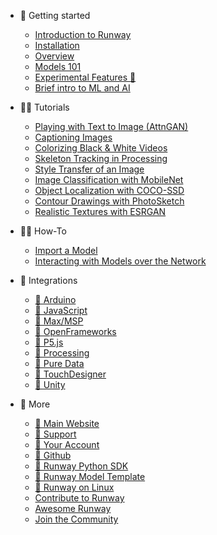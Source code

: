 * 🚀 Getting started
    * [Introduction to Runway](/)
    * [Installation](getting-started/installation.md)
    * [Overview](getting-started/overview.md)
    * [Models 101](getting-started/models-101.md)
    * [Experimental Features 🧪](getting-started/experimental-features.md)
    * [Brief intro to ML and AI](getting-started/intro-to-machine-learning.md)

* 👩‍🏫 Tutorials
    * [Playing with Text to Image (AttnGAN)](tutorials/tutorial_t2i.md)
    * [Captioning Images](tutorials/tutorial_im2txt.md)
    * [Colorizing Black & White Videos](tutorials/tutorial_colorizing_video.md)
    * [Skeleton Tracking in Processing](tutorials/tutorial_posenet.md)
    * [Style Transfer of an Image](tutorials/tutorial_style_transfer.md)
    * [Image Classification with MobileNet](tutorials/tutorial_mobilenet.md)
    * [Object Localization with COCO-SSD](tutorials/tutorial_cocossd.md)
    * [Contour Drawings with PhotoSketch](tutorials/tutorial_photosketch.md)
    * [Realistic Textures with ESRGAN](tutorials/tutorial_esrgan.md)

* 👨‍🚀 How-To
    * [Import a Model](how-to/importing.md)
    * [Interacting with Models over the Network](how-to/network.md)

* 🧶 Integrations
    * [🔗 Arduino](https://github.com/runwayml/arduino)
    * [🔗 JavaScript](https://github.com/runwayml/javascript)
    * [🔗 Max/MSP](https://github.com/runwayml/maxmsp)
    * [🔗 OpenFrameworks](https://github.com/runwayml/openFrameworks)
    * [🔗 P5.js](https://github.com/runwayml/p5js)
    * [🔗 Processing](https://github.com/runwayml/processing)
    * [🔗 Pure Data](https://github.com/runwayml/puredata)
    * [🔗 TouchDesigner](https://github.com/runwayml/touchDesigner)
    * [🔗 Unity](https://github.com/runwayml/unity)

* 🚢 More
    * [🔗 Main Website](https://runwayml.com/)
    * [🔗 Support](https://support.runwayml.com/)
    * [🔗 Your Account](https://account.runwayml.com/)
    * [🔗 Github](https://github.com/runwayml)
    * [🔗 Runway Python SDK](https://sdk.runwayml.com/)
    * [🔗 Runway Model Template](https://github.com/runwayml/model-template)
    * [🔗 Runway on Linux](https://support.runwayml.com/en/articles/3116268-runway-on-linux)
    * [Contribute to Runway](more/contribute.md)
    * [Awesome Runway](more/awesome-runway.md)
    * [Join the Community](/?id=join-our-community)
